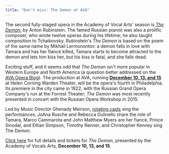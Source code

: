 ```yaml
---
title: "Don't miss: The Demon at AVA"
---
```


The second fully-staged opera in the Academy of Vocal Arts' season is [*The Demon*](http://www.avaopera.org/productions/2016/the-demon/), by Anton Rubinstein. The famed Russian pianist was also a prolific composer, who wrote twelve operas during his lifetime; he also taught composition to Tchaikovsky. Rubinstein's *The Demon* is based on the poem of the same name by Mikhail Lermonontov: a demon falls in love with Tamara and has her fiancé killed, Tamara starts to become attracted to the demon and lets him kiss her, but his kiss is fatal, and she falls dead.

Exciting stuff, and it seems odd that *The Demon* isn't more popular in Western Europe and North America (a question better addressed on the [AVA Opera Blog]( http://avaoperablog.typepad.com/avaoperablog/2016/11/rubinsteins-demon-a-brief-history.html)). The production at AVA, running [**December 10, 13, and 15**](http://www.avaopera.org/productions/2016/the-demon/) at Helen Corning Warden Theater, will be the opera's fourth in Philadelphia. Its premiere in the city came in 1922, with the Russian Grand Opera Company's run at the Forrest Theater; *The Demon* was most recently presented in concert with the Russian Opera Workshop in 2015.

Led by Music Director Ghenady Meirson, [rotating casts](http://www.avaopera.org/article/performance-news/1943/) sing the performances; JoAna Rusche and Rebecca Gulinello share the role of Tamara, Marco Cammarota and John Matthew Myers are her fiancé, Prince Sinodal, and Ethan Simpson, Timothy Renner, and Christopher Kenney sing The Demon.

[Click here](http://www.avaopera.org/productions/2016/the-demon/) for full details and tickets for *The Demon*, presented by the Academy of Vocals Arts, **December 10, 13, and 15**.

